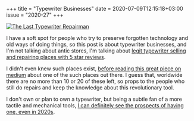 +++
title       = "Typewriter Businesses"
date        = 2020-07-09T12:15:18+03:00
issue       = "2020-27"
+++



[![The Last Typewriter Repairman](https://img.youtube.com/vi/H6c_TnkpKOw/maxresdefault.jpg)](https://www.youtube.com/watch?v=H6c_TnkpKOw)

I have a soft spot for people who try to preserve forgotten technology and old ways of doing things, so this post is about typewriter businesses, and I'm not talking about antic stores, I'm talking about [legit typewriter selling and repairing places with 5 star reviews](https://www.yelp.com/biz/gramercy-typewriter-co-new-york).

I didn't even knew such places exist, [before reading this great piece on medium](https://medium.com/backchannel/the-last-of-the-typewriter-men-729f150c5083) about one of the such places out there. I guess that, worldwide there are no more than 10 or 20 of these left, so props to the people who still do repairs and keep the knowledge about this revolutionary tool.

I don't own or plan to own a typewriter, but being a subtle fan of a more tactile and mechanical tools, [I can definitely see the prospects of having one, even in 2020s](https://www.youtube.com/watch?v=MP0t2dKolJs).
